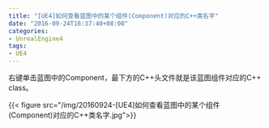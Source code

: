 ```yaml
---
title: "[UE4]如何查看蓝图中的某个组件(Component)对应的C++类名字"
date: "2016-09-24T16:37:40+08:00"
categories:
- UnrealEngine4
tags:
- UE4
---
```


右键单击蓝图中的Component，最下方的C++头文件就是该蓝图组件对应的C++ class。

{{< figure src="/img/20160924-[UE4]如何查看蓝图中的某个组件(Component)对应的C++类名字.jpg">}}

